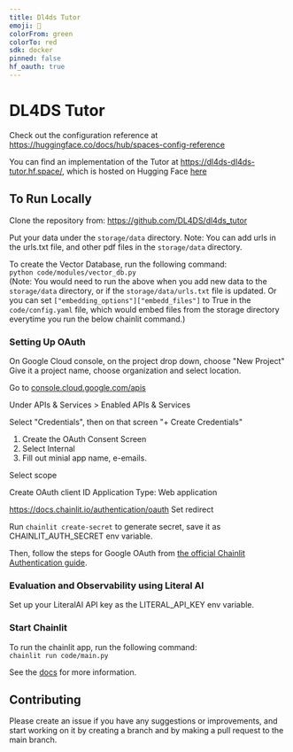 ```yaml
---
title: Dl4ds Tutor
emoji: 🏃
colorFrom: green
colorTo: red
sdk: docker
pinned: false
hf_oauth: true
---
```


# DL4DS Tutor

Check out the configuration reference at https://huggingface.co/docs/hub/spaces-config-reference

You can find an implementation of the Tutor at https://dl4ds-dl4ds-tutor.hf.space/, which is hosted on Hugging Face [here](https://huggingface.co/spaces/dl4ds/dl4ds_tutor)

## To Run Locally 

Clone the repository from: https://github.com/DL4DS/dl4ds_tutor    

Put your data under the `storage/data` directory. Note: You can add urls in the urls.txt file, and other pdf files in the `storage/data` directory.    

To create the Vector Database, run the following command:   
```python code/modules/vector_db.py```    
(Note: You would need to run the above when you add new data to the `storage/data` directory, or if the ``storage/data/urls.txt`` file is updated. Or you can set ``["embedding_options"]["embedd_files"]`` to True in the `code/config.yaml` file, which would embed files from the storage directory everytime you run the below chainlit command.)

### Setting Up OAuth


On Google Cloud console, on the project drop down, choose "New Project"
Give it a project name, choose organization and select location.

Go to [console.cloud.google.com/apis](console.cloud.google.com/apis)

Under APIs & Services > Enabled APIs & Services

Select "Credentials", then on that screen "+ Create Credentials"
1. Create the OAuth Consent Screen
2. Select Internal
3. Fill out minial app name, e-emails.

Select scope

Create OAuth client ID
Application Type: Web application

https://docs.chainlit.io/authentication/oauth
Set redirect

Run `chainlit create-secret` to generate secret, save it as CHAINLIT_AUTH_SECRET env variable. 

Then, follow the steps for Google OAuth from [the official Chainlit Authentication guide](https://docs.chainlit.io/authentication/overview).


### Evaluation and Observability using Literal AI 

Set up your LiteralAI API key as the LITERAL_API_KEY env variable. 
  
### Start Chainlit

To run the chainlit app, run the following command:   
```chainlit run code/main.py```

See the [docs](https://github.com/DL4DS/dl4ds_tutor/tree/main/docs) for more information.

## Contributing

Please create an issue if you have any suggestions or improvements, and start working on it by creating a branch and by making a pull request to the main branch.
